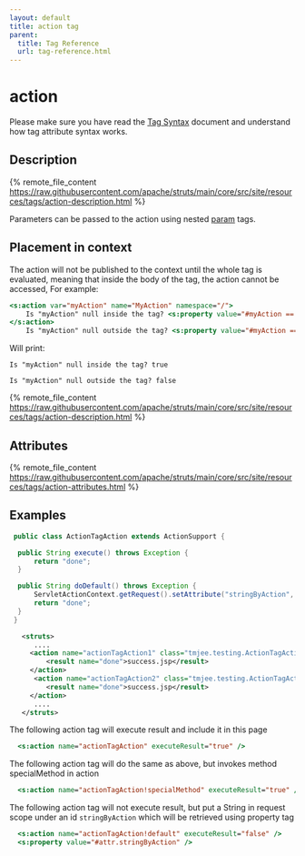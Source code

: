 ```yaml
---
layout: default
title: action tag
parent:
  title: Tag Reference
  url: tag-reference.html
---
```


# action

Please make sure you have read the [Tag Syntax](tag-syntax) document and understand how tag attribute syntax works.

## Description

{% remote_file_content https://raw.githubusercontent.com/apache/struts/main/core/src/site/resources/tags/action-description.html %}

Parameters can be passed to the action using nested [param](param-tag) tags.

## Placement in context

The action will not be published to the context until the whole tag is evaluated, meaning that inside the body of the tag, 
the action cannot be accessed, For example:

```jsp
<s:action var="myAction" name="MyAction" namespace="/">
    Is "myAction" null inside the tag? <s:property value="#myAction == null" />
</s:action>
    Is "myAction" null outside the tag? <s:property value="#myAction == null" />
```

Will print:
```
Is "myAction" null inside the tag? true

Is "myAction" null outside the tag? false
```

{% remote_file_content https://raw.githubusercontent.com/apache/struts/main/core/src/site/resources/tags/action-description.html %}

## Attributes

{% remote_file_content https://raw.githubusercontent.com/apache/struts/main/core/src/site/resources/tags/action-attributes.html %}

## Examples

```java
 public class ActionTagAction extends ActionSupport {

  public String execute() throws Exception {
      return "done";
  }

  public String doDefault() throws Exception {
      ServletActionContext.getRequest().setAttribute("stringByAction", "This is a String put in by the action's doDefault()");
      return "done";
  }
 }

```

```xml
   <struts>
      ....
     <action name="actionTagAction1" class="tmjee.testing.ActionTagAction">
         <result name="done">success.jsp</result>
     </action>
      <action name="actionTagAction2" class="tmjee.testing.ActionTagAction" method="default">
         <result name="done">success.jsp</result>
     </action>
      ....
   </struts>
```

The following action tag will execute result and include it in this page

```jsp
  <s:action name="actionTagAction" executeResult="true" />
```

The following action tag will do the same as above, but invokes method specialMethod in action</span>

```jsp
  <s:action name="actionTagAction!specialMethod" executeResult="true" />
```
  
The following action tag will not execute result, but put a String in request scope under an id `stringByAction` which 
will be retrieved using property tag</span>

```jsp
  <s:action name="actionTagAction!default" executeResult="false" />
  <s:property value="#attr.stringByAction" />
```
